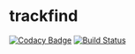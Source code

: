 # trackfind

[![Codacy Badge](https://api.codacy.com/project/badge/Grade/701bf37c0aee4c0285fa4d9623b64552)](https://www.codacy.com/app/dtitov/trackfind?utm_source=github.com&utm_medium=referral&utm_content=dtitov/trackfind&utm_campaign=badger)
[![Build Status](https://travis-ci.com/dtitov/trackfind.svg?token=5a8kk8Y7nJfxpqK6spqj&branch=master)](https://travis-ci.com/dtitov/trackfind)